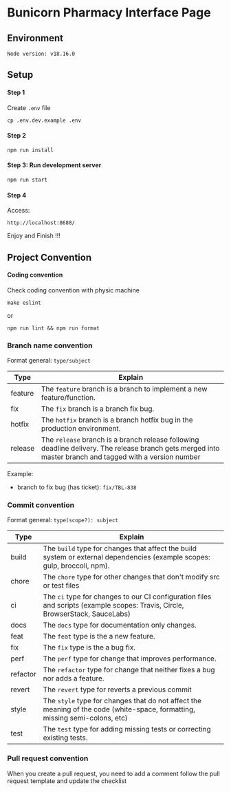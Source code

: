 # Bunicorn Pharmacy Interface Page 

## Environment
```
Node version: v18.16.0
```


## Setup

#### Step 1
Create ``.env`` file
```
cp .env.dev.example .env
```

#### Step 2
```
npm run install
```

#### Step 3: Run development server
```
npm run start
```

#### Step 4

Access:
```
http://localhost:8688/
```

Enjoy and Finish !!!

## Project Convention
#### Coding convention
Check coding convention with physic machine
```
make eslint
```
or
```
npm run lint && npm run format
```

### Branch name convention
Format general: ``type/subject``

Type  | Explain
------------- | -------------
feature  | The `feature` branch is a branch to implement a new feature/function.
fix | The `fix` branch is a branch fix bug.
hotfix |  The `hotfix` branch is a branch hotfix bug in the production environment.
release | The `release` branch is a branch release following deadline delivery. The release branch gets merged into master branch and tagged with a version number

Example: 
- branch to fix bug (has ticket): `fix/TBL-838`

### Commit convention
Format general: ``type(scope?): subject``

Type  | Explain
------------- | -------------
build  | The `build` type for changes that affect the build system or external dependencies (example scopes: gulp, broccoli, npm).
chore | The `chore` type for other changes that don't modify src or test files
ci | The `ci` type for changes to our CI configuration files and scripts (example scopes: Travis, Circle, BrowserStack, SauceLabs)
docs | The `docs` type for documentation only changes.
feat | The `feat` type is the a new feature.
fix | The `fix` type is the a bug fix.
perf | The `perf` type for change that improves performance.
refactor | The `refactor` type for change that neither fixes a bug nor adds a feature.
revert | The `revert` type for reverts a previous commit
style | The `style` type for changes that do not affect the meaning of the code (white-space, formatting, missing semi-colons, etc)
test | The `test` type for adding missing tests or correcting existing tests.


### Pull request convention
When you create a pull request, you need to add a comment follow the pull request template and update the checklist
